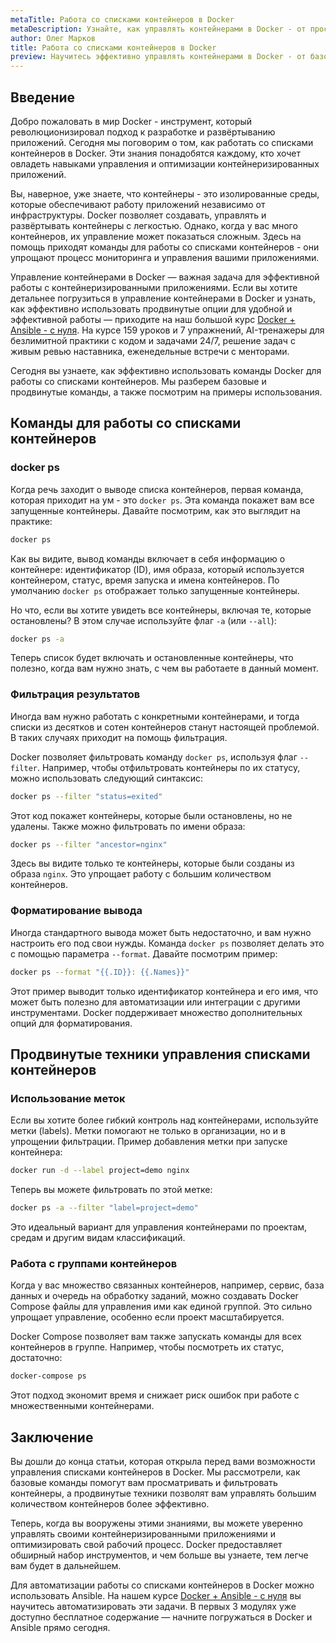 ```yaml
---
metaTitle: Работа со списками контейнеров в Docker
metaDescription: Узнайте, как управлять контейнерами в Docker - от просмотра запущенных и остановленных контейнеров до использования продвинутых опций, которые делает Docker удобной и эффективной платформой
author: Олег Марков
title: Работа со списками контейнеров в Docker
preview: Научитесь эффективно управлять контейнерами в Docker - от базового просмотра списков до использования продвинутых фильтров и опций для оптимизации вашего рабочего процесса
---
```


## Введение

Добро пожаловать в мир Docker - инструмент, который революционизировал подход к разработке и развёртыванию приложений. Сегодня мы поговорим о том, как работать со списками контейнеров в Docker. Эти знания понадобятся каждому, кто хочет овладеть навыками управления и оптимизации контейнеризированных приложений.

Вы, наверное, уже знаете, что контейнеры - это изолированные среды, которые обеспечивают работу приложений независимо от инфраструктуры. Docker позволяет создавать, управлять и развёртывать контейнеры с легкостью. Однако, когда у вас много контейнеров, их управление может показаться сложным. Здесь на помощь приходят команды для работы со списками контейнеров - они упрощают процесс мониторинга и управления вашими приложениями.

Управление контейнерами в Docker — важная задача для эффективной работы с контейнеризированными приложениями. Если вы хотите детальнее погрузиться в управление контейнерами в Docker и узнать, как эффективно использовать продвинутые опции для удобной и эффективной работы — приходите на наш большой курс [Docker + Ansible - с нуля](https://purpleschool.ru/course/docker). На курсе 159 уроков и 7 упражнений, AI-тренажеры для безлимитной практики с кодом и задачами 24/7, решение задач с живым ревью наставника, еженедельные встречи с менторами.

Сегодня вы узнаете, как эффективно использовать команды Docker для работы со списками контейнеров. Мы разберем базовые и продвинутые команды, а также посмотрим на примеры использования.

## Команды для работы со списками контейнеров

### docker ps

Когда речь заходит о выводе списка контейнеров, первая команда, которая приходит на ум - это `docker ps`. Эта команда покажет вам все запущенные контейнеры. Давайте посмотрим, как это выглядит на практике:

```bash
docker ps
```

Как вы видите, вывод команды включает в себя информацию о контейнере: идентификатор (ID), имя образа, который используется контейнером, статус, время запуска и имена контейнеров. По умолчанию `docker ps` отображает только запущенные контейнеры.

Но что, если вы хотите увидеть все контейнеры, включая те, которые остановлены? В этом случае используйте флаг `-a` (или `--all`):

```bash
docker ps -a
```

Теперь список будет включать и остановленные контейнеры, что полезно, когда вам нужно знать, с чем вы работаете в данный момент.

### Фильтрация результатов

Иногда вам нужно работать с конкретными контейнерами, и тогда списки из десятков и сотен контейнеров станут настоящей проблемой. В таких случаях приходит на помощь фильтрация. 

Docker позволяет фильтровать команду `docker ps`, используя флаг `--filter`. Например, чтобы отфильтровать контейнеры по их статусу, можно использовать следующий синтаксис:

```bash
docker ps --filter "status=exited"
```

Этот код покажет контейнеры, которые были остановлены, но не удалены. Также можно фильтровать по имени образа:

```bash
docker ps --filter "ancestor=nginx"
```

Здесь вы видите только те контейнеры, которые были созданы из образа `nginx`. Это упрощает работу с большим количеством контейнеров.

### Форматирование вывода

Иногда стандартного вывода может быть недостаточно, и вам нужно настроить его под свои нужды. Команда `docker ps` позволяет делать это с помощью параметра `--format`. Давайте посмотрим пример:

```bash
docker ps --format "{{.ID}}: {{.Names}}"
```

Этот пример выводит только идентификатор контейнера и его имя, что может быть полезно для автоматизации или интеграции с другими инструментами. Docker поддерживает множество дополнительных опций для форматирования.

## Продвинутые техники управления списками контейнеров

### Использование меток

Если вы хотите более гибкий контроль над контейнерами, используйте метки (labels). Метки помогают не только в организации, но и в упрощении фильтрации. Пример добавления метки при запуске контейнера:

```bash
docker run -d --label project=demo nginx
```

Теперь вы можете фильтровать по этой метке:

```bash
docker ps -a --filter "label=project=demo"
```

Это идеальный вариант для управления контейнерами по проектам, средам и другим видам классификаций.

### Работа с группами контейнеров

Когда у вас множество связанных контейнеров, например, сервис, база данных и очередь на обработку заданий, можно создавать Docker Compose файлы для управления ими как единой группой. Это сильно упрощает управление, особенно если проект масштабируется.

Docker Compose позволяет вам также запускать команды для всех контейнеров в группе. Например, чтобы посмотреть их статус, достаточно:

```bash
docker-compose ps
```

Этот подход экономит время и снижает риск ошибок при работе с множественными контейнерами.

## Заключение

Вы дошли до конца статьи, которая открыла перед вами возможности управления списками контейнеров в Docker. Мы рассмотрели, как базовые команды помогут вам просматривать и фильтровать контейнеры, а продвинутые техники позволят вам управлять большим количеством контейнеров более эффективно.

Теперь, когда вы вооружены этими знаниями, вы можете уверенно управлять своими контейнеризированными приложениями и оптимизировать свой рабочий процесс. Docker предоставляет обширный набор инструментов, и чем больше вы узнаете, тем легче вам будет в дальнейшем.

Для автоматизации работы со списками контейнеров в Docker можно использовать Ansible. На нашем курсе [Docker + Ansible - с нуля](https://purpleschool.ru/course/docker) вы научитесь автоматизировать эти задачи. В первых 3 модулях уже доступно бесплатное содержание — начните погружаться в Docker и Ansible прямо сегодня.
